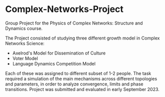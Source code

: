 # Complex-Networks-Project
Group Project for the Physics of Complex Networks: Structure and Dynamics course.

The Project consisted of studying three different growth model in Complex Networks Science:
- Axelrod's Model for Dissemination of Culture
- Voter Model
- Language Dynamics Competition Model

Each of these was assigned to different subset of 1-2 people. The task required a simulation of the main mechanisms across different topologies and parameters, in order to analyze convergence, limits and phase transitions.
Project was submitted and evaluated in early September 2023.
